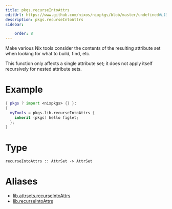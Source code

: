 ```yaml
---
title: pkgs.recurseIntoAttrs
editUrl: https://www.github.com/nixos/nixpkgs/blob/master/undefined#L1302C5
description: pkgs.recurseIntoAttrs
sidebar:

    order: 8
---
```


Make various Nix tools consider the contents of the resulting
attribute set when looking for what to build, find, etc.

This function only affects a single attribute set; it does not
apply itself recursively for nested attribute sets.

# Example

```nix
{ pkgs ? import <nixpkgs> {} }:
{
  myTools = pkgs.lib.recurseIntoAttrs {
    inherit (pkgs) hello figlet;
  };
}
```

# Type

```
recurseIntoAttrs :: AttrSet -> AttrSet
```


# Aliases

- [lib.attrsets.recurseIntoAttrs](/nix-doc-comments/reference/lib/attrsets/lib-attrsets-recurseintoattrs)
- [lib.recurseIntoAttrs](/nix-doc-comments/reference/lib/lib-recurseintoattrs)


